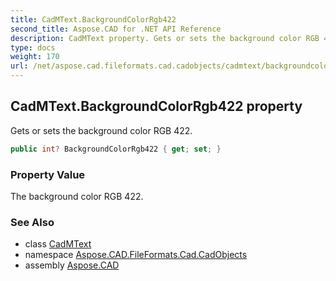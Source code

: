 ```yaml
---
title: CadMText.BackgroundColorRgb422
second_title: Aspose.CAD for .NET API Reference
description: CadMText property. Gets or sets the background color RGB 422
type: docs
weight: 170
url: /net/aspose.cad.fileformats.cad.cadobjects/cadmtext/backgroundcolorrgb422/
---
```

## CadMText.BackgroundColorRgb422 property

Gets or sets the background color RGB 422.

```csharp
public int? BackgroundColorRgb422 { get; set; }
```

### Property Value

The background color RGB 422.

### See Also

* class [CadMText](../)
* namespace [Aspose.CAD.FileFormats.Cad.CadObjects](../../cadmtext/)
* assembly [Aspose.CAD](../../../)


